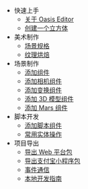 * 快速上手
  * [关于 Oasis Editor](${book.editor}README.md)
  * [创建一个立方体](${book.editor}cube.md)
* 美术制作
  * [场景规格](${book.editor}art.md)
  * [纹理烘焙](${book.editor}bake.md)
* 场景制作
  * [添加组件](${book.editor}component.md)
  * [添加相机组件](${book.editor}camera.md)
  * [添加变换组件](${book.editor}transform.md)
  * [添加 3D 模型组件](${book.editor}model.md)
  * [添加 Mars 组件](${book.editor}mars.md)
* 脚本开发 
  * [添加脚本组件](${book.editor}script.md)
  * [常用实体操作](${book.editor}entity.md)
* 项目导出
  * [导出 Web 平台包](${book.editor}export-web.md)
  * [导出支付宝小程序包](${book.editor}export-minprogram.md)
  * [事件通信](${book.editor}event.md)
  * [本地开发指南](${book.editor}pro-code.md)